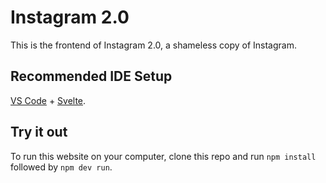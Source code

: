 # Instagram 2.0
This is the frontend of Instagram 2.0, a shameless copy of Instagram. 

## Recommended IDE Setup

[VS Code](https://code.visualstudio.com/) + [Svelte](https://marketplace.visualstudio.com/items?itemName=svelte.svelte-vscode).

## Try it out

To run this website on your computer, clone this repo and run  `npm install` followed by `npm dev run`.